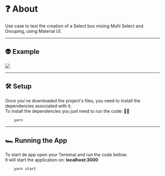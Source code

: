 # ❓ About

Use case to test the creation of a Select box mixing Multi Select and Grouping, using Material UI.

---

## 👽 Example

<img src="https://ik.imagekit.io/nvik3hyxp5/use_case_13OI8Np5i.gif">

---

## 🛠 Setup

Once you've downloaded the project's files, you need to install the dependencies associated with it. <br>
To install the dependencies you just need to run the code: 🎈🎈

```bash
    yarn
```

---

## 🏎 Running the App

To start de app open your Terminal and run the code bellow. <br>
It will start the application on: **localhost:3000**

```bash
    yarn start
```
